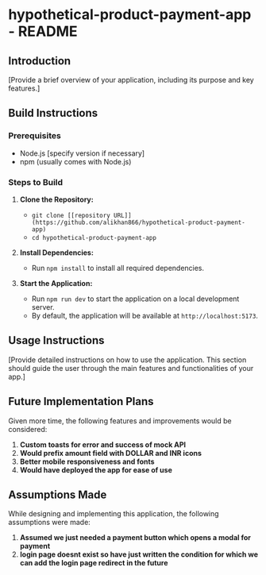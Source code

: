 
# hypothetical-product-payment-app - README

## Introduction

[Provide a brief overview of your application, including its purpose and key features.]

## Build Instructions

### Prerequisites

- Node.js [specify version if necessary]
- npm (usually comes with Node.js)

### Steps to Build

1. **Clone the Repository:**
   - `git clone [[repository URL]](https://github.com/alikhan866/hypothetical-product-payment-app)`
   - `cd hypothetical-product-payment-app`

2. **Install Dependencies:**
   - Run `npm install` to install all required dependencies.

3. **Start the Application:**
   - Run `npm run dev` to start the application on a local development server.
   - By default, the application will be available at `http://localhost:5173`.

## Usage Instructions

[Provide detailed instructions on how to use the application. This section should guide the user through the main features and functionalities of your app.]

## Future Implementation Plans

Given more time, the following features and improvements would be considered:

1. **Custom toasts for error and success of mock API**
2. **Would prefix amount field with DOLLAR and INR icons**
3. **Better mobile responsiveness and fonts**
4. **Would have deployed the app for ease of use**

## Assumptions Made

While designing and implementing this application, the following assumptions were made:

1. **Assumed we just needed a payment button which opens a modal for payment**
2. **login page doesnt exist so have just written the condition for which we can add the login page redirect in the future**

